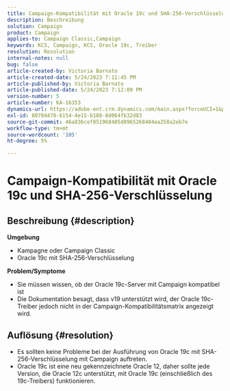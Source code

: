 ```yaml
---
title: Campaign-Kompatibilität mit Oracle 19c und SHA-256-Verschlüsselung
description: Beschreibung
solution: Campaign
product: Campaign
applies-to: Campaign Classic,Campaign
keywords: KCS, Campaign, KCS, Oracle 19c, Treiber
resolution: Resolution
internal-notes: null
bug: false
article-created-by: Victoria Barnato
article-created-date: 5/24/2023 7:11:45 PM
article-published-by: Victoria Barnato
article-published-date: 5/24/2023 7:12:09 PM
version-number: 5
article-number: KA-16353
dynamics-url: https://adobe-ent.crm.dynamics.com/main.aspx?forceUCI=1&pagetype=entityrecord&etn=knowledgearticle&id=ab2b2ed1-66fa-ed11-8849-6045bd006b3d
exl-id: 80784478-6154-4e15-b188-8d064fb32d83
source-git-commit: 46a836cef051968405d8965268404ea258a2eb7e
workflow-type: tm+mt
source-wordcount: '105'
ht-degree: 5%

---
```


# Campaign-Kompatibilität mit Oracle 19c und SHA-256-Verschlüsselung

## Beschreibung {#description}

<b>Umgebung</b>
- Kampagne oder Campaign Classic
- Oracle 19c mit SHA-256-Verschlüsselung

<b>Problem/Symptome</b>
- Sie müssen wissen, ob der Oracle 19c-Server mit Campaign kompatibel ist
- Die Dokumentation besagt, dass v19 unterstützt wird, der Oracle 19c-Treiber jedoch nicht in der Campaign-Kompatibilitätsmatrix angezeigt wird.



## Auflösung {#resolution}


- Es sollten keine Probleme bei der Ausführung von Oracle 19c mit SHA-256-Verschlüsselung mit Campaign auftreten.
- Oracle 19c ist eine neu gekennzeichnete Oracle 12, daher sollte jede Version, die Oracle 12c unterstützt, mit Oracle 19c (einschließlich des 19c-Treibers) funktionieren.
